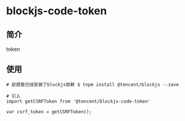 # blockjs-code-token

## 简介
token

## 使用
```
# 前提是已经安装了blockjs依赖 $ tnpm install @tencent/blockjs --save

# 引入
import getCSRFToken from '@tencent/blockjs-code-token'

var csrf_token = getCSRFToken();

```